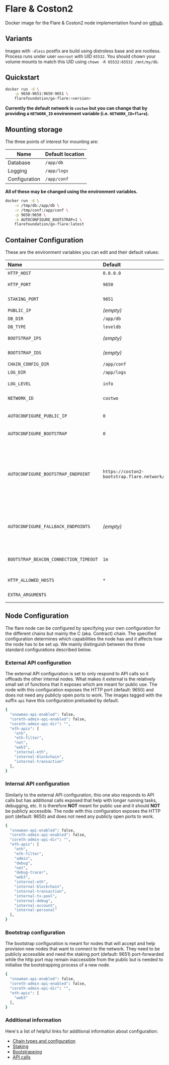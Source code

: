 # Flare & Coston2

Docker image for the Flare & Coston2 node implementation found on [github](https://github.com/flare-foundation/go-flare).

## Variants
Images with `-dless` postfix are build using distroless base and are rootless.  
Process runs under user `nonroot` with UID `65532`. You should chown your volume mounts to match this UID using `chown -R 65532:65532 /mnt/my/db`.

## Quickstart

```sh
docker run -d \
	-p 9650-9651:9650-9651 \
	flarefoundation/go-flare:<version>
```

<b>Currently the default network is `costwo` but you can change that by providing a `NETWORK_ID` environment variable (i.e. `NETWORK_ID=flare`).</b>

## Mounting storage

The three points of interest for mounting are:

| Name | Default location |
|---|:--|
| Database | `/app/db` |
| Logging | `/app/logs` |
| Configuration | `/app/conf` |

<b>All of these may be changed using the environment variables.</b>

```sh
docker run -d \
	-v /tmp/db:/app/db \
	-v /tmp/conf:/app/conf \
	-p 9650:9650 \
	-e AUTOCONFIGURE_BOOTSTRAP=1 \
	flarefoundation/go-flare:latest
```

## Container Configuration

These are the environment variables you can edit and their default values:

| Name | Default | Description |
|:--|:--|:--|
| `HTTP_HOST` | `0.0.0.0` | The bind address of the service |
| `HTTP_PORT` | `9650` | The port on which the API is served |
| `STAKING_PORT` | `9651` | The staking port for bootstrapping nodes |
| `PUBLIC_IP` | _(empty)_ | The public IP of the service |
| `DB_DIR` | `/app/db` | The database directory location |
| `DB_TYPE` | `leveldb` | The database type to be used |
| `BOOTSTRAP_IPS` | _(empty)_ | A list of bootstrap server ips; ref [--bootstrap-ips-string](https://docs.avax.network/nodes/maintain/avalanchego-config-flags#--bootstrap-ips-string) |
| `BOOTSTRAP_IDS` | _(empty)_ | A list of bootstrap server ids; ref [--bootstrap-ids-string](https://docs.avax.network/nodes/maintain/avalanchego-config-flags#--bootstrap-ids-string) |
| `CHAIN_CONFIG_DIR` | `/app/conf` | Configuration directory |
| `LOG_DIR` | `/app/logs` | Logging directory |
| `LOG_LEVEL` | `info` | Logging level set with AvalancheGo flag [`--log-level`](https://docs.avax.network/nodes/maintain/avalanchego-config-flags#--log-level-string-verbo-debug-trace-info-warn-error-fatal-off). |
| `NETWORK_ID` | `costwo` | The network id. The common ids are `flare \| costwo` |
| `AUTOCONFIGURE_PUBLIC_IP` | `0` | Set to `1` to autoconfigure `PUBLIC_IP`, skipped if PUBLIC_IP is set |
| `AUTOCONFIGURE_BOOTSTRAP` | `0` | Set to `1` to autoconfigure `BOOTSTRAP_IPS` and `BOOTSTRAP_IDS` |
| `AUTOCONFIGURE_BOOTSTRAP_ENDPOINT` | `https://coston2-bootstrap.flare.network/ext/info` | Endpoint used for [bootstrapping](https://docs.avax.network/nodes/maintain/avalanchego-config-flags#bootstrapping) when `AUTOCONFIGURE_BOOTSTRAP` is enabled. Possible values are `https://coston2-bootstrap.flare.network/ext/info`, `https://flare-bootstrap.flare.network/ext/info`, `https://coston-bootstrap.flare.network/ext/info` or `https://songbird-bootstrap.flare.network/ext/info`. |
| `AUTOCONFIGURE_FALLBACK_ENDPOINTS` | _(empty)_ | Comma-divided fallback bootstrap endpoints, used if `AUTOCONFIGURE_BOOTSTRAP_ENDPOINT` is not valid (not whitelisted / unreachable / etc), tested from first-to-last until one is valid |
| `BOOTSTRAP_BEACON_CONNECTION_TIMEOUT` | `1m` | Set the duration value (eg. `45s` / `5m` / `1h`) for [--bootstrap-beacon-connection-timeout](https://docs.avax.network/nodes/maintain/avalanchego-config-flags#--bootstrap-beacon-connection-timeout-duration) AvalancheGo flag. | 
| `HTTP_ALLOWED_HOSTS` | `*` | Blocks RPC calls unless they originate from these hostnames. | 
| `EXTRA_ARGUMENTS` | | Extra arguments passed to flare binary |


## Node Configuration

The flare node can be configured by specifying your own configuration for the different chains but mainly the C (aka. Contract) chain. The specified configuration determines which capabilities the node has and it affects how the node has to be set up. We mainly distinguish between the three standard configurations described below.

### External API configuration

The external API configuration is set to only respond to API calls so it offloads the other internal nodes. What makes it external is the relatively small set of functions that it exposes which are meant for public use. The node with this configuration exposes the HTTP port (default: 9650) and does not need any publicly open ports to work. The images tagged with the suffix `api` have this configuration preloaded by default.

```sh
{
  "snowman-api-enabled": false,
  "coreth-admin-api-enabled": false,
  "coreth-admin-api-dir": "",
  "eth-apis": [
    "eth",
    "eth-filter",
    "net",
    "web3",
    "internal-eth",
    "internal-blockchain",
    "internal-transaction"
  ],
}
```

### Internal API configuration

Similarly to the external API configuration, this one also responds to API calls but has additional calls exposed that help with longer running tasks, debugging, etc. It is therefore <b>NOT</b> meant for public use and it should <b>NOT</b> be publicly accessible. The node with this configuration exposes the HTTP port (default: 9650) and does not need any publicly open ports to work.

```sh
{
  "snowman-api-enabled": false,
  "coreth-admin-api-enabled": false,
  "coreth-admin-api-dir": "",
  "eth-apis": [
    "eth",
    "eth-filter",
    "admin",
    "debug",
    "net",
    "debug-tracer",
    "web3",
    "internal-eth",
    "internal-blockchain",
    "internal-transaction",
    "internal-tx-pool",
    "internal-debug",
    "internal-account",
    "internal-personal"
  ],
}
```

### Bootstrap configuration

The bootstrap configuration is meant for nodes that will accept and help provision new nodes that want to connect to the network. They need to be publicly accessible and need the staking port (default: 9651) port-forwarded while the http port may remain inaccessible from the public but is needed to initialise the bootstrapping process of a new node.

```sh
{
  "snowman-api-enabled": false,
  "coreth-admin-api-enabled": false,
  "coreth-admin-api-dir": "",
  "eth-apis": [
    "web3"
  ],
}
```

### Additional information

Here's a list of helpful links for additional information about configuration:

* [Chain types and configuration](https://docs.avax.network/nodes/maintain/chain-config-flags)
* [Staking](https://docs.avax.network/nodes/validate/staking)
* [Bootstrapping](https://docs.avax.network/nodes/maintain/avalanchego-config-flags#bootstrapping)
* [API calls](https://docs.avax.network/apis/avalanchego/apis)
